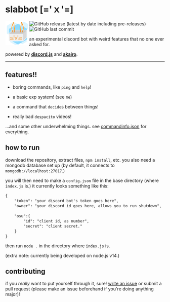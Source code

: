 # slabbot [='ｘ'=]

<img align="left" src="./images/slabbot-icon.png" width="15%" height="15%"/>![GitHub release (latest by date including pre-releases)](https://img.shields.io/github/v/release/andythepie/slabbot?include_prereleases&style=flat-square) ![GitHub last commit](https://img.shields.io/github/last-commit/andythepie/slabbot?style=flat-square)

an experimental discord bot with weird features that no one ever asked for.

powered by [**discord.js**](https://github.com/discordjs/discord.js) and [**akairo**](https://github.com/discord-akairo/discord-akairo).

-----

## features!!

- boring commands, like `ping` and `help`!

- a basic exp system! (see `me`)

- a command that `decide`s between things!

- really bad `despacito` videos!

...and some other underwhelming things. see [commandinfo.json](https://github.com/AndyThePie/slabbot/blob/master/commands/meta/commandinfo.json) for everything.

## how to run

download the repository, extract files, `npm install`, etc. you also need a mongodb database set up (by default, it connects to `mongodb://localhost:27017`.)

you will then need to make a `config.json` file in the base directory (where `index.js` is.) it currently looks something like this:

```jsonc
{
    "token": "your discord bot's token goes here",
    "owner": "your discord id goes here, allows you to run shutdown",

    "osu":{
        "id": "client id, as number",
        "secret": "client secret."
    }
}
```

then run `node .` in the directory where `index.js` is.

(extra note: currently being developed on node.js v14.)

## contributing

if you *really* want to put yourself through it, sure! [write an issue](https://github.com/AndyThePie/slabbot/issues/new/choose) or submit a pull request (please make an issue beforehand if you're doing anything major)!
